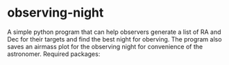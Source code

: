 # observing-night
A simple python program that can help observers generate a list of RA and Dec for their targets and find the best night for oberving. The program also saves an airmass plot for the observing night for convenience of the astronomer.
Required packages:

